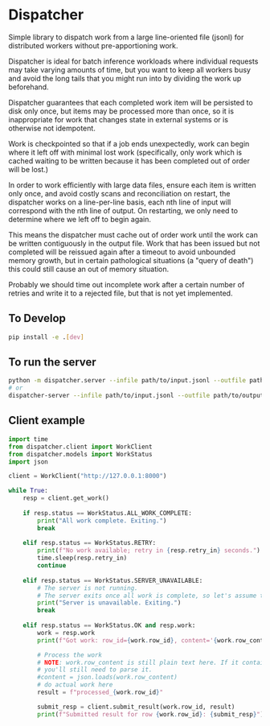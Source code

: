 # Dispatcher

Simple library to dispatch work from a large line-oriented file (jsonl) for
distributed workers without pre-apportioning work.

Dispatcher is ideal for batch inference workloads where individual requests
may take varying amounts of time, but you want to keep all workers busy and
avoid the long tails that you might run into by dividing the work up
beforehand.

Dispatcher guarantees that each completed work item will be persisted to disk
only once, but items may be processed more than once, so it is inappropriate
for work that changes state in external systems or is otherwise not idempotent.

Work is checkpointed so that if a job ends unexpectedly, work can begin where
it left off with minimal lost work (specifically, only work which is cached
waiting to be written because it has been completed out of order will be lost.)

In order to work efficiently with large data files, ensure each item is written
only once, and avoid costly scans and reconciliation on restart, the
dispatcher works on a line-per-line basis, each nth line of input will
correspond with the nth line of output. On restarting, we only need to
determine where we left off to begin again.

This means the dispatcher must cache out of order work until the work can be
written contiguously in the output file. Work that has been issued but not
completed will be reissued again after a timeout to avoid unbounded memory
growth, but in certain pathological situations (a "query of death") this could
still cause an out of memory situation.

Probably we should time out incomplete work after a certain number of retries
and write it to a rejected file, but that is not yet implemented.


## To Develop

```bash
pip install -e .[dev]
```

## To run the server
```bash
python -m dispatcher.server --infile path/to/input.jsonl --outfile path/to/output.jsonl
# or
dispatcher-server --infile path/to/input.jsonl --outfile path/to/output.jsonl
```

## Client example
```python
import time
from dispatcher.client import WorkClient
from dispatcher.models import WorkStatus
import json

client = WorkClient("http://127.0.0.1:8000")

while True:
    resp = client.get_work()
    
    if resp.status == WorkStatus.ALL_WORK_COMPLETE:
        print("All work complete. Exiting.")
        break
        
    elif resp.status == WorkStatus.RETRY:
        print(f"No work available; retry in {resp.retry_in} seconds.")
        time.sleep(resp.retry_in)
        continue
        
    elif resp.status == WorkStatus.SERVER_UNAVAILABLE:
        # The server is not running.
        # The server exits once all work is complete, so let's assume that's the case here.
        print("Server is unavailable. Exiting.")
        break
        
    elif resp.status == WorkStatus.OK and resp.work:
        work = resp.work
        print(f"Got work: row_id={work.row_id}, content='{work.row_content}'")

        # Process the work
        # NOTE: work.row_content is still plain text here. If it contains JSON,
        # you'll still need to parse it.
        #content = json.loads(work.row_content)
        # do actual work here
        result = f"processed_{work.row_id}"

        submit_resp = client.submit_result(work.row_id, result)
        print(f"Submitted result for row {work.row_id}: {submit_resp}")

```
